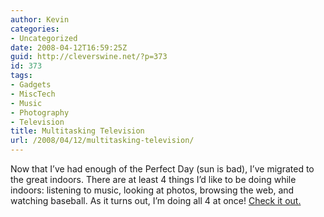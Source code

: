 ```yaml
---
author: Kevin
categories:
- Uncategorized
date: 2008-04-12T16:59:25Z
guid: http://cleverswine.net/?p=373
id: 373
tags:
- Gadgets
- MiscTech
- Music
- Photography
- Television
title: Multitasking Television
url: /2008/04/12/multitasking-television/
---
```


Now that I&#8217;ve had enough of the Perfect Day (sun is bad), I&#8217;ve migrated to the great indoors. There are at least 4 things I&#8217;d like to be doing while indoors: listening to music, looking at photos, browsing the web, and watching baseball. As it turns out, I&#8217;m doing all 4 at once! [Check it out.](http://www.flickr.com/photos/cleverswine/2409044570/)